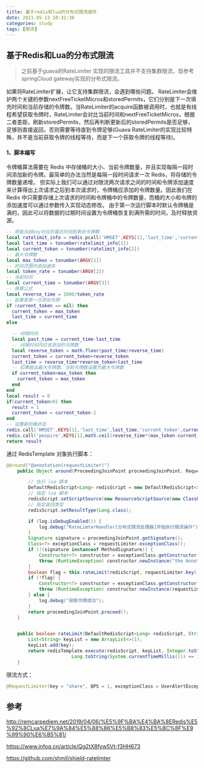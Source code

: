 ```yaml
---
title: 基于redis和lua的分布式限流组件
date: 2021-05-13 10:32:38
categories: study
tags: [限流]
---
```


## 基于Redis和Lua的分布式限流

>之前基于guava的RateLimiter 实现的限流工具并不支持集群限流，现参考springCloud gateway实现的分布式限流。

  如果将RateLimiter扩展，让它支持集群限流，会遇到哪些问题。
  RateLimiter会维护两个关键的参数nextFreeTicketMicros和storedPermits，它们分别是下一次填充时间和当前存储的令牌数。当RateLimiter的acquire函数被调用时，也就是有线程希望获取令牌时，RateLimiter会对比当前时间和nextFreeTicketMicros，根据二者差距，刷新storedPermits，然后再判断更新后的storedPermits是否足够，足够则直接返回，否则需要等待直到令牌足够(Guava RateLimiter的实现比较特殊，并不是当前获取令牌的线程等待，而是下一个获取令牌的线程等待)。

 #### 1、脚本编写
令牌桶算法需要在 Redis 中存储桶的大小、当前令牌数量，并且实现每隔一段时间添加新的令牌。最简单的办法当然是每隔一段时间请求一次 Redis，将存储的令牌数量递增。
但实际上我们可以通过对限流两次请求之间的时间和令牌添加速度来计算得出上次请求之后到本次请求时，令牌桶应添加的令牌数量。因此我们在 Redis 中只需要存储上次请求的时间和令牌桶中的令牌数量，而桶的大小和令牌的添加速度可以通过参数传入实现动态修改。
由于第一次运行脚本时默认令牌桶是满的，因此可以将数据的过期时间设置为令牌桶恢复到满所需的时间，及时释放资源。

```lua
-- 获取当前key对应的最后时间和剩余令牌数
local ratelimit_info = redis.pcall('HMGET',KEYS[1],'last_time','current_token')
local last_time = tonumber(ratelimit_info[1])
local current_token = tonumber(ratelimit_info[2])
-- 最大令牌数
local max_token = tonumber(ARGV[1])
-- 时间范围内添加速率
local token_rate = tonumber(ARGV[2])
-- 当前时间
local current_time = tonumber(ARGV[3])
-- 换算公式
local reverse_time = 1000/token_rate
-- 如果是第一次添加令牌
if (current_token == nil) then
  current_token = max_token
  last_time = current_time
else

  -- 间隔时间
  local past_time = current_time-last_time
  -- 间隔时间内应该添加的令牌数
  local reverse_token = math.floor(past_time/reverse_time)
  current_token = current_token+reverse_token
  last_time = reverse_time*reverse_token+last_time
  -- 如果超出最大令牌数，当前令牌数设置为最大令牌数
  if current_token>max_token then
    current_token = max_token
  end
end
local result = 0
if(current_token>0) then
  result = 1
  current_token = current_token-1
end
-- 设置新的桶状态
redis.call('HMSET',KEYS[1],'last_time',last_time,'current_token',current_token)
redis.call('pexpire',KEYS[1],math.ceil(reverse_time*(max_token-current_token)+(current_time-last_time)))
return result
```

通过 RedisTemplate 对象执行脚本：

```java
@Around("@annotation(requestLimiter)")
    public Object around(ProceedingJoinPoint proceedingJoinPoint, RequestLimiter requestLimiter) throws Throwable {

        // 执行 lua 脚本
        DefaultRedisScript<Long> redisScript = new DefaultRedisScript<>();
        // 指定 lua 脚本
        redisScript.setScriptSource(new ResourceScriptSource(new ClassPathResource("rateLimter.lua")));
        // 指定返回类型
        redisScript.setResultType(Long.class);

        if (log.isDebugEnabled()) {
            log.debug("RateLimterHandler[分布式限流处理器]开始执行限流操作");
        }
        Signature signature = proceedingJoinPoint.getSignature();
        Class<?> exceptionClass = requestLimiter.exceptionClass();
        if (!(signature instanceof MethodSignature)) {
            Constructor<?> constructor = exceptionClass.getConstructor(String.class);
            throw (RuntimeException) constructor.newInstance("the Annotation @RateLimter must used on method!");
        }
        boolean flag = this.rateLimit(redisScript, requestLimiter.key(), requestLimiter.maxPrmits(), requestLimiter.QPS());
        if (!flag) {
            Constructor<?> constructor = exceptionClass.getConstructor(String.class);
            throw (RuntimeException) constructor.newInstance(requestLimiter.exceptionMsg());
        } else {
            log.debug("获取令牌成功");
        }
        return proceedingJoinPoint.proceed();
    }


    public boolean rateLimit(DefaultRedisScript<Long> redisScript, String key, int max, int rate) {
        List<String> keyList = new ArrayList<>(1);
        keyList.add(key);
        return redisTemplate.execute(redisScript, keyList, Integer.toString(max), Integer.toString(rate),
                        Long.toString(System.currentTimeMillis())) == 1;
    }
```

限流方式：

```java
@RequestLimiter(key = "share", QPS = 1, exceptionClass = UserAlertException.class, exceptionMsg = "爆了爆了爆了")
```

## 参考

http://remcarpediem.net/2019/04/06/%E5%9F%BA%E4%BA%8ERedis%E5%92%8CLua%E7%9A%84%E5%88%86%E5%B8%83%E5%BC%8F%E9%99%90%E6%B5%81/

https://www.infoq.cn/article/Qg2tX8fyw5Vt-f3HH673

https://github.com/shmll/shield-ratelimter